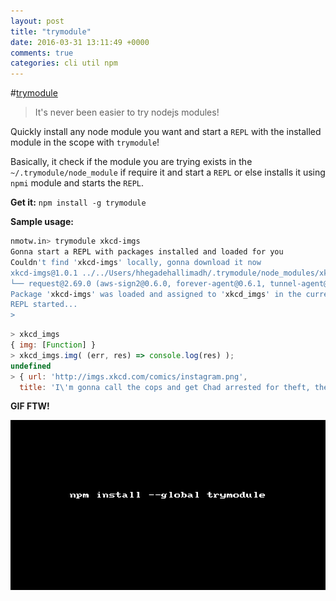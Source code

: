 ```yaml
---
layout: post
title: "trymodule"
date: 2016-03-31 13:11:49 +0000
comments: true
categories: cli util npm 
---
```


#[trymodule]()
>It's never been easier to try nodejs modules!

Quickly install any node module you want and start a `REPL` with the installed module in the scope with `trymodule`!

Basically, it check if the module you are trying exists in the `~/.trymodule/node_module` if require it and start a `REPL` or 
else installs it using `npmi` module and starts the `REPL`.

__Get it:__ `npm install -g trymodule`

__Sample usage:__

```sh
nmotw.in> trymodule xkcd-imgs
Gonna start a REPL with packages installed and loaded for you
Couldn't find 'xkcd-imgs' locally, gonna download it now
xkcd-imgs@1.0.1 ../../Users/hhegadehallimadh/.trymodule/node_modules/xkcd-imgs
└── request@2.69.0 (aws-sign2@0.6.0, forever-agent@0.6.1, tunnel-agent@0.4.2, oauth-sign@0.8.1, caseless@0.11.0, is-typedarray@1.0.0, stringstream@0.0.5, isstream@0.1.2, json-stringify-safe@5.0.1, extend@3.0.0, tough-cookie@2.2.2, node-uuid@1.4.7, qs@6.0.2, mime-types@2.1.10, form-data@1.0.0-rc4, combined-stream@1.0.5, hawk@3.1.3, aws4@1.3.2, http-signature@1.1.1, bl@1.0.3, har-validator@2.0.6)
Package 'xkcd-imgs' was loaded and assigned to 'xkcd_imgs' in the current scope
REPL started...
> 
```

```js
> xkcd_imgs
{ img: [Function] }
> xkcd_imgs.img( (err, res) => console.log(res) );
undefined
> { url: 'http://imgs.xkcd.com/comics/instagram.png',
  title: 'I\'m gonna call the cops and get Chad arrested for theft, then move all my stuff to the house across the street. Hopefully the owners there are more responsible.' }
```

__GIF FTW!__

![trymodule](/images/trymodule/trymodule.gif)



